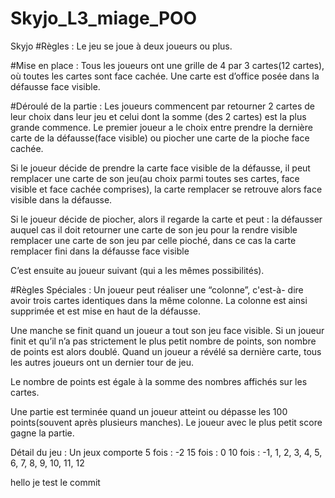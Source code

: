 # Skyjo_L3_miage_POO
Skyjo
#Règles :
Le jeu se joue à deux joueurs ou plus.

#Mise en place :
Tous les joueurs ont une grille de 4 par 3 cartes(12 cartes), où toutes les cartes sont face cachée.
Une carte est d’office posée dans la défausse face visible.

#Déroulé de la partie :
Les joueurs commencent par retourner 2 cartes de leur choix dans leur jeu et celui dont la somme (des 2 cartes) est la plus grande commence. 
Le premier joueur a le choix entre prendre la dernière carte de la défausse(face visible) ou piocher une carte de la pioche face cachée. 

Si le joueur décide de prendre la carte face visible de la défausse, il peut remplacer une carte de son jeu(au choix parmi toutes ses cartes, face visible et face cachée comprises), la carte remplacer se retrouve alors face visible dans la défausse.

Si le joueur décide de piocher, alors il regarde la carte et peut : 
la défausser auquel cas il doit retourner une carte de son jeu pour la rendre visible
remplacer une carte de son jeu par celle pioché, dans ce cas la carte remplacer fini dans la défausse face visible

C’est ensuite au joueur suivant (qui a les mêmes possibilités).

#Règles Spéciales : 
Un joueur peut réaliser une “colonne”, c'est-à- dire avoir trois cartes identiques dans la même colonne. La colonne est ainsi supprimée et est mise en haut de la défausse.

Une manche se finit quand un joueur a tout son jeu face visible. Si un joueur finit et qu’il n’a pas strictement le plus petit nombre de points, son nombre de points est alors doublé. 
Quand un joueur a révélé sa dernière carte, tous les autres joueurs ont un dernier tour de jeu. 

Le nombre de points est égale à la somme des nombres affichés sur les cartes.

Une partie est terminée quand un joueur atteint ou dépasse les 100 points(souvent après plusieurs manches).
Le joueur avec le plus petit score gagne la partie.

Détail du jeu :
Un jeux comporte 
5 fois : -2
15 fois : 0
10 fois : -1, 1, 2, 3, 4, 5, 6, 7, 8, 9, 10, 11, 12

hello je test le commit
